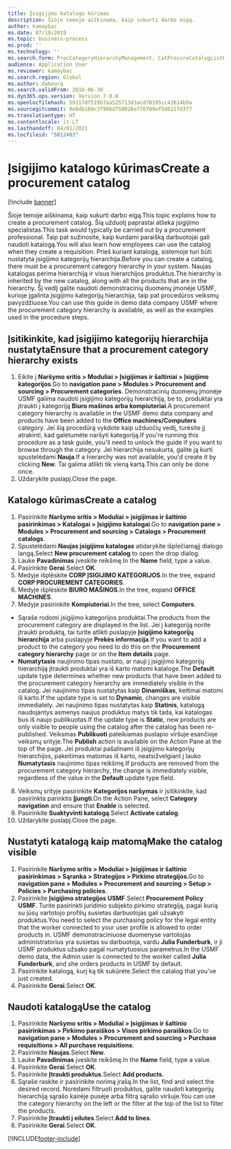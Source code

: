 ```yaml
---
title: Įsigijimo katalogo kūrimas
description: Šioje temoje aiškinama, kaip sukurti darbo eigą.
author: kamaybac
ms.date: 07/19/2019
ms.topic: business-process
ms.prod: ''
ms.technology: ''
ms.search.form: ProcCategoryHierarchyManagement, CatProcureCatalogListPage, CatProcureCatalogCreate, CatProcureCatalogEdit, SysPolicyListPage, SysPolicy, CatCatalogPolicyRule, PurchReqTableListPage, PurchReqCreate, PurchReqTable, PurchReqAddItem
audience: Application User
ms.reviewer: kamaybac
ms.search.region: Global
ms.author: dabourq
ms.search.validFrom: 2016-06-30
ms.dyn365.ops.version: Version 7.0.0
ms.openlocfilehash: 59117df519b7aa525713d3acd70195cc42614b9a
ms.sourcegitcommit: 0e8db169c3f90bd750826af76709ef5d621fd377
ms.translationtype: HT
ms.contentlocale: lt-LT
ms.lasthandoff: 04/01/2021
ms.locfileid: "5812403"
---
```

# <a name="create-a-procurement-catalog"></a><span data-ttu-id="a71b4-103">Įsigijimo katalogo kūrimas</span><span class="sxs-lookup"><span data-stu-id="a71b4-103">Create a procurement catalog</span></span>

[!include [banner](../../includes/banner.md)]

<span data-ttu-id="a71b4-104">Šioje temoje aiškinama, kaip sukurti darbo eigą.</span><span class="sxs-lookup"><span data-stu-id="a71b4-104">This topic explains how to create a procurement catalog.</span></span> <span data-ttu-id="a71b4-105">Šią užduotį paprastai atlieka įsigijimo specialistas.</span><span class="sxs-lookup"><span data-stu-id="a71b4-105">This task would typically be carried out by a procurement professional.</span></span> <span data-ttu-id="a71b4-106">Taip pat sužinosite, kaip kurdami paraišką darbuotojai gali naudoti katalogą.</span><span class="sxs-lookup"><span data-stu-id="a71b4-106">You will also learn how employees can use the catalog when they create a requisition.</span></span> <span data-ttu-id="a71b4-107">Prieš kuriant katalogą, sistemoje turi būti nustatyta įsigijimo kategorijų hierarchija.</span><span class="sxs-lookup"><span data-stu-id="a71b4-107">Before you can create a catalog, there must be a procurement category hierarchy in your system.</span></span> <span data-ttu-id="a71b4-108">Naujas katalogas perima hierarchiją ir visus hierarchijos produktus.</span><span class="sxs-lookup"><span data-stu-id="a71b4-108">The hierarchy is inherited by the new catalog, along with all the products that are in the hierarchy.</span></span> <span data-ttu-id="a71b4-109">Šį vedlį galite naudoti demonstracinių duomenų įmonėje USMF, kurioje įgalinta įsigijimo kategorijų hierarchija, taip pat procedūros veiksmų pavyzdžiuose.</span><span class="sxs-lookup"><span data-stu-id="a71b4-109">You can use this guide in demo data company USMF where the procurement category hierarchy is available, as well as the examples used in the procedure steps.</span></span>


## <a name="ensure-that-a-procurement-category-hierarchy-exists"></a><span data-ttu-id="a71b4-110">Įsitikinkite, kad įsigijimo kategorijų hierarchija nustatyta</span><span class="sxs-lookup"><span data-stu-id="a71b4-110">Ensure that a procurement category hierarchy exists</span></span>
1. <span data-ttu-id="a71b4-111">Eikite į **Naršymo sritis > Moduliai > Įsigijimas ir šaltiniai > Įsigijimo kategorijos**.</span><span class="sxs-lookup"><span data-stu-id="a71b4-111">Go to **navigation pane > Modules > Procurement and sourcing > Procurement categories**.</span></span> <span data-ttu-id="a71b4-112">Demonstracinių duomenų įmonėje USMF galima naudoti įsigijimo kategorijų hierarchiją, be to, produktai yra įtraukti į kategoriją **Biuro mašinos arba kompiuteriai**.</span><span class="sxs-lookup"><span data-stu-id="a71b4-112">A procurement category hierarchy is available in the USMF demo data company and products have been added to the **Office machines/Computers** category.</span></span> <span data-ttu-id="a71b4-113">Jei šią procedūrą vykdote kaip užduočių vedlį, turėsite jį atrakinti, kad galėtumėte naršyti kategoriją.</span><span class="sxs-lookup"><span data-stu-id="a71b4-113">If you're running this procedure as a task guide, you'll need to unlock the guide if you want to browse through the category.</span></span> <span data-ttu-id="a71b4-114">Jei hierarchija nesukurta, galite ją kurti spustelėdami **Nauja**.</span><span class="sxs-lookup"><span data-stu-id="a71b4-114">If a hierarchy was not available, you'd create it by clicking **New**.</span></span> <span data-ttu-id="a71b4-115">Tai galima atlikti tik vieną kartą.</span><span class="sxs-lookup"><span data-stu-id="a71b4-115">This can only be done once.</span></span>  
2. <span data-ttu-id="a71b4-116">Uždarykite puslapį.</span><span class="sxs-lookup"><span data-stu-id="a71b4-116">Close the page.</span></span>

## <a name="create-a-catalog"></a><span data-ttu-id="a71b4-117">Katalogo kūrimas</span><span class="sxs-lookup"><span data-stu-id="a71b4-117">Create a catalog</span></span>
1. <span data-ttu-id="a71b4-118">Pasirinkite **Naršymo sritis > Moduliai > įsigijimas ir šaltinio pasirinkimas > Katalogai > Įsigijimo katalogai**.</span><span class="sxs-lookup"><span data-stu-id="a71b4-118">Go to **navigation pane > Modules > Procurement and sourcing > Catalogs > Procurement catalogs**.</span></span>
2. <span data-ttu-id="a71b4-119">Spustelėdami **Naujas įsigijimo katalogas** atidarykite išplečiamąjį dialogo langą.</span><span class="sxs-lookup"><span data-stu-id="a71b4-119">Select **New procurement catalog** to open the drop dialog.</span></span>
3. <span data-ttu-id="a71b4-120">Lauke **Pavadinimas** įveskite reikšmę.</span><span class="sxs-lookup"><span data-stu-id="a71b4-120">In the **Name** field, type a value.</span></span>
4. <span data-ttu-id="a71b4-121">Pasirinkite **Gerai**.</span><span class="sxs-lookup"><span data-stu-id="a71b4-121">Select **OK**.</span></span>
5. <span data-ttu-id="a71b4-122">Medyje išplėskite **CORP ĮSIGIJIMO KATEGORIJOS**.</span><span class="sxs-lookup"><span data-stu-id="a71b4-122">In the tree, expand **CORP PROCUREMENT CATEGORIES**.</span></span>
6. <span data-ttu-id="a71b4-123">Medyje išplėskite **BIURO MAŠINOS**.</span><span class="sxs-lookup"><span data-stu-id="a71b4-123">In the tree, expand **OFFICE MACHINES**.</span></span>
7. <span data-ttu-id="a71b4-124">Medyje pasirinkite **Kompiuteriai**.</span><span class="sxs-lookup"><span data-stu-id="a71b4-124">In the tree, select **Computers**.</span></span>

  - <span data-ttu-id="a71b4-125">Sąraše rodomi įsigijimo kategorijos produktai.</span><span class="sxs-lookup"><span data-stu-id="a71b4-125">The products from the procurement category are displayed in the list.</span></span> <span data-ttu-id="a71b4-126">Jei į kategoriją norite įtraukti produktą, tai turite atlikti puslapyje **Įsigijimo kategorijų hierarchija** arba puslapyje **Prekės informacija**.</span><span class="sxs-lookup"><span data-stu-id="a71b4-126">If you want to add a product to the category you need to do this on the **Procurement category hierarchy** page or on the **Item details** page.</span></span>  
  - <span data-ttu-id="a71b4-127">**Numatytasis** naujinimo tipas nustato, ar nauji į įsigijimo kategorijų hierarchiją įtraukti produktai yra iš karto matomi kataloge.</span><span class="sxs-lookup"><span data-stu-id="a71b4-127">The **Default** update type determines whether new products that have been added to the procurement category hierarchy are immediately visible in the catalog.</span></span> <span data-ttu-id="a71b4-128">Jei naujinimo tipas nustatytas kaip **Dinamiškas**, keitimai matomi iš karto.</span><span class="sxs-lookup"><span data-stu-id="a71b4-128">If the update type is set to **Dynamic**, changes are visible immediately.</span></span> <span data-ttu-id="a71b4-129">Jei naujinimo tipas nustatytas kaip **Statinis**, katalogą naudojantys asmenys naujus produktus matys tik tada, kai katalogas bus iš naujo publikuotas.</span><span class="sxs-lookup"><span data-stu-id="a71b4-129">If the update type is **Static**, new products are only visible to people using the catalog after the catalog has been re-published.</span></span> <span data-ttu-id="a71b4-130">Veiksmas **Publikuoti** pateikiamas puslapio viršuje esančioje veiksmų srityje.</span><span class="sxs-lookup"><span data-stu-id="a71b4-130">The **Publish** action is available on the Action Pane at the top of the page.</span></span> <span data-ttu-id="a71b4-131">Jei produktai pašalinami iš įsigijimo kategorijų hierarchijos, pakeitimas matomas iš karto, neatsižvelgiant į lauko **Numatytasis** naujinimo tipas reikšmę.</span><span class="sxs-lookup"><span data-stu-id="a71b4-131">If products are removed from the procurement category hierarchy, the change is immediately visible, regardless of the value in the **Default** update type field.</span></span>  

8. <span data-ttu-id="a71b4-132">Veiksmų srityje pasirinkite **Kategorijos naršymas** ir įsitikinkite, kad pasirinkta parinktis **Įjungti**.</span><span class="sxs-lookup"><span data-stu-id="a71b4-132">On the Action Pane, select **Category navigation** and ensure that **Enable** is selected.</span></span>
9. <span data-ttu-id="a71b4-133">Pasirinkite **Suaktyvinti katalogą**.</span><span class="sxs-lookup"><span data-stu-id="a71b4-133">Select **Activate catalog**.</span></span>
10. <span data-ttu-id="a71b4-134">Uždarykite puslapį.</span><span class="sxs-lookup"><span data-stu-id="a71b4-134">Close the page.</span></span>

## <a name="make-the-catalog-visible"></a><span data-ttu-id="a71b4-135">Nustatyti katalogą kaip matomą</span><span class="sxs-lookup"><span data-stu-id="a71b4-135">Make the catalog visible</span></span>
1. <span data-ttu-id="a71b4-136">Pasirinkite **Naršymo sritis > Moduliai > Įsigijimas ir šaltinio pasirinkimas > Sąranka > Strategijos > Pirkimo strategijos**.</span><span class="sxs-lookup"><span data-stu-id="a71b4-136">Go to **navigation pane > Modules > Procurement and sourcing > Setup > Policies > Purchasing policies**.</span></span>
2. <span data-ttu-id="a71b4-137">Pasirinkite **Įsigijimo strategijos USMF**.</span><span class="sxs-lookup"><span data-stu-id="a71b4-137">Select **Procurement Policy USMF**.</span></span> <span data-ttu-id="a71b4-138">Turite pasirinkti juridinio subjekto pirkimo strategiją, pagal kurią su jūsų vartotojo profilių susietas darbuotojas gali užsakyti produktus.</span><span class="sxs-lookup"><span data-stu-id="a71b4-138">You need to select the purchasing policy for the legal entity that the worker connected to your user profile is allowed to order products in.</span></span> <span data-ttu-id="a71b4-139">USMF demonstraciniuose duomenyse vartotojas administratorius yra susietas su darbuotoja, vardu **Julia Funderburk**, ir ji USMF produktus užsako pagal numatytuosius parametrus.</span><span class="sxs-lookup"><span data-stu-id="a71b4-139">In the USMF demo data, the Admin user is connected to the worker called **Julia Funderburk**, and she orders products in USMF by default.</span></span>  
3. <span data-ttu-id="a71b4-140">Pasirinkite katalogą, kurį ką tik sukūrėte.</span><span class="sxs-lookup"><span data-stu-id="a71b4-140">Select the catalog that you've just created.</span></span>
4. <span data-ttu-id="a71b4-141">Pasirinkite **Gerai**.</span><span class="sxs-lookup"><span data-stu-id="a71b4-141">Select **OK**.</span></span>

## <a name="use-the-catalog"></a><span data-ttu-id="a71b4-142">Naudoti katalogą</span><span class="sxs-lookup"><span data-stu-id="a71b4-142">Use the catalog</span></span>
1. <span data-ttu-id="a71b4-143">Pasirinkite **Naršymo sritis > Moduliai > Įsigijimas ir šaltinio pasirinkimas > Pirkimo paraiškos > Visos pirkimo paraiškos**.</span><span class="sxs-lookup"><span data-stu-id="a71b4-143">Go to **navigation pane > Modules > Procurement and sourcing > Purchase requisitions > All purchase requisitions**.</span></span>
2. <span data-ttu-id="a71b4-144">Pasirinkite **Naujas**.</span><span class="sxs-lookup"><span data-stu-id="a71b4-144">Select **New**.</span></span>
3. <span data-ttu-id="a71b4-145">Lauke **Pavadinimas** įveskite reikšmę.</span><span class="sxs-lookup"><span data-stu-id="a71b4-145">In the **Name** field, type a value.</span></span>
4. <span data-ttu-id="a71b4-146">Pasirinkite **Gerai**.</span><span class="sxs-lookup"><span data-stu-id="a71b4-146">Select **OK**.</span></span>
5. <span data-ttu-id="a71b4-147">Pasirinkite **Įtraukti produktus**.</span><span class="sxs-lookup"><span data-stu-id="a71b4-147">Select **Add products**.</span></span>
6. <span data-ttu-id="a71b4-148">Sąraše raskite ir pasirinkite norimą įrašą.</span><span class="sxs-lookup"><span data-stu-id="a71b4-148">In the list, find and select the desired record.</span></span> <span data-ttu-id="a71b4-149">Norėdami filtruoti produktus, galite naudoti kategorijų hierarchiją sąrašo kairėje pusėje arba filtrą sąrašo viršuje.</span><span class="sxs-lookup"><span data-stu-id="a71b4-149">You can use the category hierarchy on the left or the filter at the top of the list to filter the products.</span></span>  
7. <span data-ttu-id="a71b4-150">Pasirinkite **Įtraukti į eilutes**.</span><span class="sxs-lookup"><span data-stu-id="a71b4-150">Select **Add to lines**.</span></span>
8. <span data-ttu-id="a71b4-151">Pasirinkite **Gerai**.</span><span class="sxs-lookup"><span data-stu-id="a71b4-151">Select **OK**.</span></span>



[!INCLUDE[footer-include](../../../includes/footer-banner.md)]